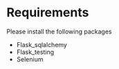 # Requirements

Please install the following packages
* Flask_sqlalchemy
* Flask_testing
* Selenium
